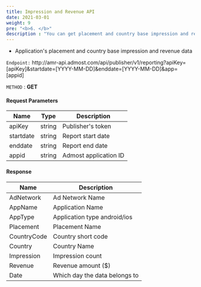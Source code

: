 ```yaml
---
title: Impression and Revenue API
date: 2021-03-01
weight: 9
pre: "<b>6. </b>"
description : "You can get placement and country base impression and revenue data"
---
```


- Application's placement and country base impression and revenue data

`Endpoint:` http:\//amr-api.admost.com/api/publisher/v1/reporting?apiKey=[apiKey]&startdate=[YYYY-MM-DD]&enddate=[YYYY-MM-DD]&app=[appid]

`METHOD` : **GET**

#### Request Parameters

| Name      | Type   | Description           |
| --------- | ------ | --------------------- |
| apiKey    | string | Publisher's token     |
| startdate | string | Report start date     |
| enddate   | string | Report end date       |
| appid     | string | Admost application ID |

#### Response

| Name        | Description                   |
| ----------- | ----------------------------- |
| AdNetwork   | Ad Network Name               |
| AppName     | Application Name              |
| AppType     | Application type android/ios  |
| Placement   | Placement Name                |
| CountryCode | Country short code            |
| Country     | Country Name                  |
| Impression  | Impression count              |
| Revenue     | Revenue amount ($)            |
| Date        | Which day the data belongs to |